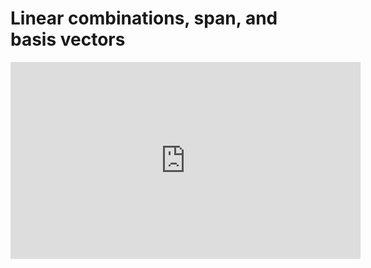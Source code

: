 # Linear combinations, span, and basis vectors

<iframe width="560" height="315" src="https://www.youtube.com/embed/k7RM-ot2NWY" frameborder="0" allow="accelerometer; autoplay; clipboard-write; encrypted-media; gyroscope; picture-in-picture" allowfullscreen></iframe> 
